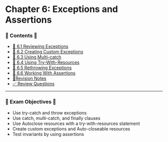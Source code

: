 <link href="../../style.css" rel="stylesheet"></link>

#   Chapter 6: Exceptions and Assertions

### 📜 Contents 📜
- [🧠 6.1 Reviewing Exceptions](/chapter_6/c_6_1_reviewingExceptions/)
- [🧠 6.2 Creating Custom Exceptions](/chapter_6/c_6_2_creatingCustomExceptions/)
- [🧠 6.3 Using Multi-catch](/chapter_6/c_6_3_usingMultiCatch/)
- [🧠 6.4 Using Try-With-Resources](/chapter_6/c_6_4_usingTryWithResources/)
- [🧠 6.5 Rethrowing Exceptions](/chapter_6/c_6_5_rethrowingExceptions/)
- [🧠 6.6 Working With Assertions](/chapter_6/c_6_6_workingWithAssertions/)
- [📝Revision Notes](/chapter_6/revisionNotes/)
- [✅ Review Questions](/src/review_questions\chapter_6)


<hr>

### 🎯 Exam Objectives 🎯

* Use try-catch and throw exceptions
* Use catch, multi-catch, and finally clauses
* Use Autoclose resources with a try-with-resources statement
* Create custom exceptions and Auto-closeable resources
* Test invariants by using assertions